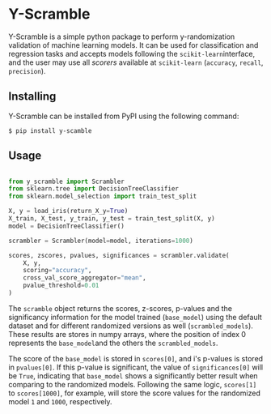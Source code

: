 # Y-Scramble

Y-Scramble is a simple python package to perform y-randomization validation
of machine learning models. It can be used for classification and regression tasks
and accepts models following the `scikit-learn`interface, and the user may use all *scorers* available at `scikit-learn` (`accuracy`, `recall`, `precision`).

## Installing

Y-Scramble can be installed from PyPI using the following command:

```
$ pip install y-scamble
```

## Usage

```python

from y_scramble import Scrambler
from sklearn.tree import DecisionTreeClassifier
from sklearn.model_selection import train_test_split

X, y = load_iris(return_X_y=True)
X_train, X_test, y_train, y_test = train_test_split(X, y)
model = DecisionTreeClassifier()

scrambler = Scrambler(model=model, iterations=1000)

scores, zscores, pvalues, significances = scrambler.validate(
    X, y, 
    scoring="accuracy", 
    cross_val_score_aggregator="mean", 
    pvalue_threshold=0.01
)
```

The `scramble` object returns the scores, z-scores, p-values and the significancy
information for the model trained (`base_model`) using the default dataset and for different randomized versions as well (`scrambled_models`). These results are stores in numpy arrays, where the position of index 0 represents the `base_model`and the others the `scrambled_models`.

The score of the `base_model` is stored in `scores[0]`, and i's p-values is stored in
`pvalues[0]`. If this p-value is significant, the value of `significances[0]` will be
`True`, indicating that `base_model` shows a significantly better result when comparing to the randomized models. Following the same logic, `scores[1]` to `scores[1000]`, for example, will store the score values for the randomized model `1` and `1000`, respectively.



